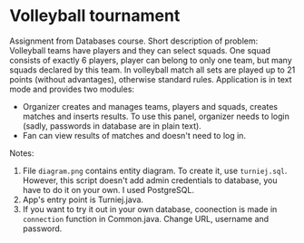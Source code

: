 # Volleyball tournament

Assignment from Databases course.
Short description of problem: Volleyball teams have players and they can select squads. One squad consists of exactly 6 players, player can belong to only one team, but many squads declared by this team. In volleyball match all sets are played up to 21 points (without advantages), otherwise standard rules. Application is in text mode and provides two modules:
* Organizer creates and manages teams, players and squads, creates matches and inserts results. To use this panel, organizer needs to login (sadly, passwords in database are in plain text).
* Fan can view results of matches and doesn't need to log in.

Notes:
1. File `diagram.png` contains entity diagram. To create it, use `turniej.sql`. However, this script doesn't add admin credentials to database, you have to do it on your own. I used PostgreSQL.
2. App's entry point is Turniej.java.
3. If you want to try it out in your own database, coonection is made in `connection` function in Common.java. Change URL, username and password.
